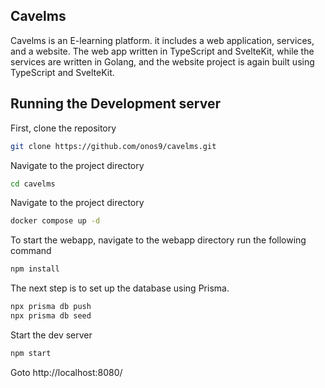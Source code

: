 ## Cavelms

Cavelms is an E-learning platform. it includes a web application, services, and a website. The web app written in TypeScript and SvelteKit, while the services are written in Golang, and the website project is again built using TypeScript and SvelteKit.

## Running the Development server

First, clone the repository 
```bash
git clone https://github.com/onos9/cavelms.git
```

Navigate to the project directory
```bash
cd cavelms
```

Navigate to the project directory
```bash
docker compose up -d
```

To start the webapp, navigate to the webapp directory run the following command
```bash
npm install
```

The next step is to set up the database using Prisma.
```bash
npx prisma db push
npx prisma db seed
```

Start the dev server
```bash
npm start
```

Goto http://localhost:8080/

